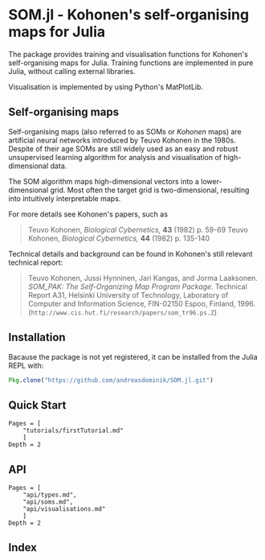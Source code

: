 # SOM.jl - Kohonen's self-organising maps for Julia

The package provides training and visualisation functions
for Kohonen's self-organising maps for Julia.
Training functions are implemented in pure Julia, without calling
external libraries.

Visualisation is implemented by using Python's MatPlotLib.


## Self-organising maps
Self-organising maps (also referred to as SOMs or *Kohonen* maps) are
artificial neural networks introduced by Teuvo Kohonen in the 1980s.
Despite of their age SOMs are still widely used as an easy and robust
unsupervised learning algorithm
for analysis and visualisation of high-dimensional data.

The SOM algorithm maps high-dimensional vectors into a lower-dimensional grid. Most often
the target grid is two-dimensional, resulting into  intuitively interpretable maps.

For more details see Kohonen's papers, such as

> Teuvo Kohonen, *Biological Cybernetics,* **43** (1982) p. 59-69
> Teuvo Kohonen, *Biological Cybernetics,* **44** (1982) p. 135-140    

Technical details and background can be found in Kohonen's still relevant
technical report:

> Teuvo Kohonen, Jussi Hynninen, Jari Kangas, and Jorma Laaksonen.
  *SOM_PAK: The Self-Organizing Map Program Package.*
  Technical Report A31, Helsinki University of Technology,
  Laboratory of Computer and Information Science,
  FIN-02150 Espoo, Finland, 1996.
  (`http://www.cis.hut.fi/research/papers/som_tr96.ps.Z`)


## Installation

Bacause the package is not yet registered, it can be installed from the
Julia REPL with:

````Julia
Pkg.clone("https://github.com/andreasdominik/SOM.jl.git")
````

## Quick Start

```@contents
Pages = [
    "tutorials/firstTutorial.md"
    ]
Depth = 2
```

## API
```@contents
Pages = [
    "api/types.md",
    "api/soms.md",
    "api/visualisations.md"
    ]
Depth = 2
```

## Index

```@index
```
